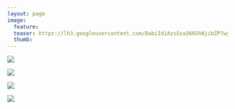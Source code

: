 ```yaml
---
layout: page
image:
  feature:
  teaser: https://lh3.googleusercontent.com/DabiIdiAzsSsa366ShNjibZP7wg6e9BleYO2vhwDjKY=w245
  thumb:
---
```


![](https://lh3.googleusercontent.com/nbWyrBbW5goiYTf7CF9b-T9q4rjTu6gYkpvaOOyXoy4=w800)

![](https://lh3.googleusercontent.com/LffM1A3AkJgEjD45_tg29iXibcQuqA5e1-OR5AO7O20=w800)

![](https://lh3.googleusercontent.com/a4Gm1ihqAR0qHiGVpu9xnO1m9Bet0pvckowansFKGJE=w800)

![](https://lh3.googleusercontent.com/AdqEzOJt_MXA-jDDGZeSexdjrRfSw4xxeei4pN_wEWg=w800)